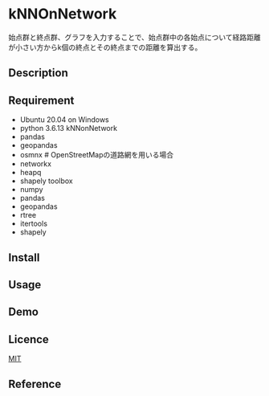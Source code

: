 kNNOnNetwork
===

始点群と終点群、グラフを入力することで、始点群中の各始点について経路距離が小さい方からk個の終点とその終点までの距離を算出する。

## Description

## Requirement
- Ubuntu 20.04 on Windows
- python 3.6.13
kNNonNetwork
- pandas
- geopandas
- osmnx  # OpenStreetMapの道路網を用いる場合
- networkx
- heapq
- shapely
toolbox
- numpy
- pandas
- geopandas
- rtree
- itertools
- shapely

## Install

## Usage

## Demo

## Licence

[MIT]()

## Reference

